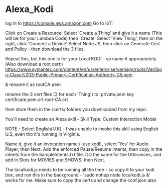 # Alexa_Kodi

log in to https://console.aws.amazon.com
Go to IoT:

Click on Create a Resource:
Select 'Create a Thing' and give it a name (This will be for your Lambda Code) then 'Create'
Select 'View Thing', then on the right, click 'Connect a Device'
Select Node.JS, then click on Generate Cert and Policy - then download the 3 files. 

Repeat this, but this one is for your Local KODI - so name it appropriately.
(Also download a root cert:) 
https://www.symantec.com/content/en/us/enterprise/verisign/roots/VeriSign-Class%203-Public-Primary-Certification-Authority-G5.pem

& rename it as rootCA.pem

rename the 3 cert files (3 for each 'Thing') to:
private.pem.key
certificate.pem.crt
root-CA.crt

then store them in the /certs/ folders you downloaded from my repo.

You'll need to create an Alexa skill - Skill Type: Custom Interaction Model

NOTE - Select English(U.K) - I was unable to invoke this skill using English U.S, even tho it's running in Virginia.

Name it, give it an invocation name (i use kodi), select 'Yes' for Audio Player, then Next.
Add the enforced Pause/Resume Intents, then copy in the intents from the SampleIntents.txt file. DO the same for the Utterances, 
and add in Slots for MOVIES and SHOWS.
then Next.

The localkodi.js needs to be running all the time - so copy it to your kodi box, and run this in the background - 'sudo nohup node localkodi.js &' works for me. Make sure to copy the certs and change the conf.json also

